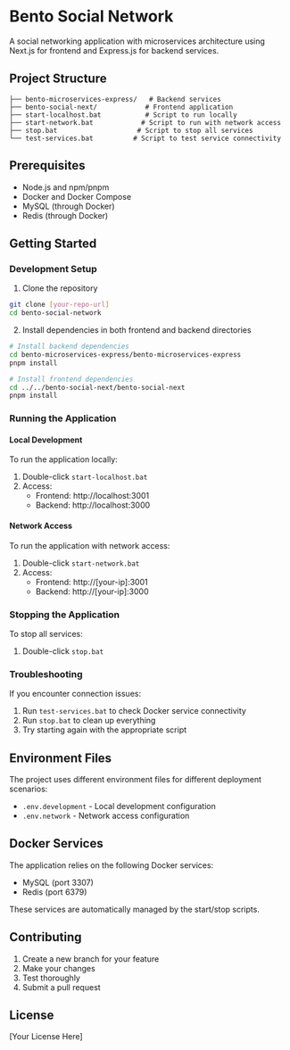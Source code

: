 # Bento Social Network

A social networking application with microservices architecture using Next.js for frontend and Express.js for backend services.

## Project Structure

```
├── bento-microservices-express/   # Backend services
├── bento-social-next/            # Frontend application
├── start-localhost.bat           # Script to run locally
├── start-network.bat            # Script to run with network access
├── stop.bat                    # Script to stop all services
└── test-services.bat          # Script to test service connectivity
```

## Prerequisites

- Node.js and npm/pnpm
- Docker and Docker Compose
- MySQL (through Docker)
- Redis (through Docker)

## Getting Started

### Development Setup

1. Clone the repository
```bash
git clone [your-repo-url]
cd bento-social-network
```

2. Install dependencies in both frontend and backend directories
```bash
# Install backend dependencies
cd bento-microservices-express/bento-microservices-express
pnpm install

# Install frontend dependencies
cd ../../bento-social-next/bento-social-next
pnpm install
```

### Running the Application

#### Local Development
To run the application locally:
1. Double-click `start-localhost.bat`
2. Access:
   - Frontend: http://localhost:3001
   - Backend: http://localhost:3000

#### Network Access
To run the application with network access:
1. Double-click `start-network.bat`
2. Access:
   - Frontend: http://[your-ip]:3001
   - Backend: http://[your-ip]:3000

### Stopping the Application
To stop all services:
1. Double-click `stop.bat`

### Troubleshooting
If you encounter connection issues:
1. Run `test-services.bat` to check Docker service connectivity
2. Run `stop.bat` to clean up everything
3. Try starting again with the appropriate script

## Environment Files

The project uses different environment files for different deployment scenarios:

- `.env.development` - Local development configuration
- `.env.network` - Network access configuration

## Docker Services

The application relies on the following Docker services:

- MySQL (port 3307)
- Redis (port 6379)

These services are automatically managed by the start/stop scripts.

## Contributing

1. Create a new branch for your feature
2. Make your changes
3. Test thoroughly
4. Submit a pull request

## License

[Your License Here]
